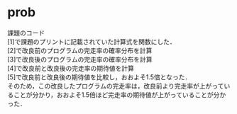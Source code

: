 # prob
課題のコード  
[1]で課題のプリントに記載されていた計算式を関数にした．  
[2]で改良前のプログラムの完走率の確率分布を計算  
[3]で改良後のプログラムの完走率の確率分布を計算  
[4]で改良前と改良後の完走率の期待値を計算  
[5]で改良前と改良後の期待値を比較し，おおよそ1.5倍となった．  
そのため，この改良したプログラムの完走率は，改良前より完走率が上がっていることが分かり，おおよそ1.5倍ほど完走率の期待値が上がっていることが分かった．  
